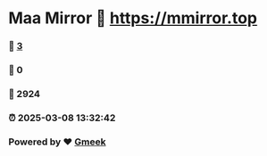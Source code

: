 # Maa Mirror :link: https://mmirror.top 
### :page_facing_up: [3](https://mmirror.top/tag.html) 
### :speech_balloon: 0 
### :hibiscus: 2924 
### :alarm_clock: 2025-03-08 13:32:42 
### Powered by :heart: [Gmeek](https://github.com/Meekdai/Gmeek)
